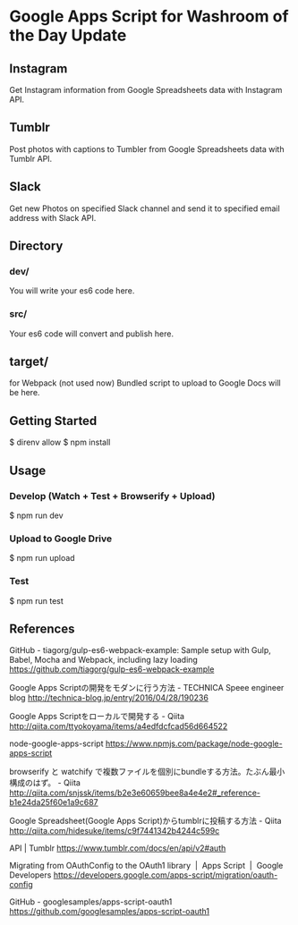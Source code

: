 # Google Apps Script for Washroom of the Day Update

## Instagram

Get Instagram information from Google Spreadsheets data with Instagram API.

## Tumblr

Post photos with captions to Tumbler from Google Spreadsheets data with Tumblr API.

## Slack

Get new Photos on specified Slack channel and send it to specified email address with Slack API.

## Directory

### dev/
You will write your es6 code here.

### src/
Your es6 code will convert and publish here.

## target/
for Webpack (not used now)
Bundled script to upload to Google Docs will be here.

## Getting Started

$ direnv allow
$ npm install

## Usage

### Develop (Watch + Test + Browserify + Upload)

$ npm run dev

### Upload to Google Drive

$ npm run upload

### Test

$ npm run test

## References

GitHub - tiagorg/gulp-es6-webpack-example: Sample setup with Gulp, Babel, Mocha and Webpack, including lazy loading
https://github.com/tiagorg/gulp-es6-webpack-example

Google Apps Scriptの開発をモダンに行う方法 - TECHNICA Speee engineer blog
http://technica-blog.jp/entry/2016/04/28/190236

Google Apps Scriptをローカルで開発する - Qiita
http://qiita.com/ttyokoyama/items/a4edfdcfcad56d664522

node-google-apps-script
https://www.npmjs.com/package/node-google-apps-script

browserify と watchify で複数ファイルを個別にbundleする方法。たぶん最小構成のはず。 - Qiita
http://qiita.com/snjssk/items/b2e3e60659bee8a4e4e2#_reference-b1e24da25f60e1a9c687

Google Spreadsheet(Google Apps Script)からtumblrに投稿する方法 - Qiita
http://qiita.com/hidesuke/items/c9f7441342b4244c599c

API | Tumblr
https://www.tumblr.com/docs/en/api/v2#auth

Migrating from OAuthConfig to the OAuth1 library  |  Apps Script  |  Google Developers
https://developers.google.com/apps-script/migration/oauth-config

GitHub - googlesamples/apps-script-oauth1
https://github.com/googlesamples/apps-script-oauth1


